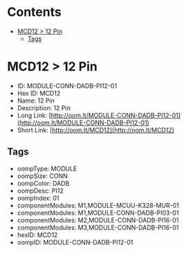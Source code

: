 



Contents
========

* [MCD12 > 12 Pin](#mcd12--12-pin)
	* [Tags](#tags)

# MCD12 > 12 Pin

- ID: MODULE-CONN-DADB-PI12-01
- Hex ID: MCD12
- Name: 12 Pin
- Description: 12 Pin
- Long Link: [http://oom.lt/MODULE-CONN-DADB-PI12-01](http://oom.lt/MODULE-CONN-DADB-PI12-01)
- Short Link: [http://oom.lt/MCD12](http://oom.lt/MCD12)

## Tags

- oompType: MODULE
- oompSize: CONN
- oompColor: DADB
- oompDesc: PI12
- oompIndex: 01
- componentModules: M1,MODULE-MCUU-K328-MUR-01
- componentModules: M1,MODULE-CONN-DADB-PI03-01
- componentModules: M2,MODULE-CONN-DADB-PI16-01
- componentModules: M3,MODULE-CONN-DADB-PI16-01
- hexID: MCD12
- oompID: MODULE-CONN-DADB-PI12-01
